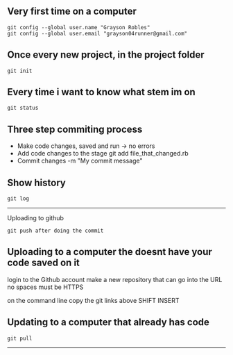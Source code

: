 Very first time on a computer
------------------------------

    git config --global user.name "Grayson Robles"
    git config --global user.email "grayson04runner@gmail.com"

Once every new project, in the project folder
---------------------------------------

    git init

Every time i want to know what stem im on
---------------------------------------

    git status

Three step commiting process
----------------------------

* Make code changes, saved and run -> no errors
* Add code changes to the stage
    git add file_that_changed.rb
* Commit changes -m "My commit message"

Show history
------------

    git log

---------------------------------------------
Uploading to github

    git push after doing the commit

Uploading to a computer the doesnt have your code saved on it
---------------------------------------------
login to the Github account
make a new repository that can go into the URL no spaces
must be HTTPS

on the command line copy the git links above SHIFT INSERT

Updating to a computer that already has code
--------------------------------------------

    git pull 
--------------------------------------------